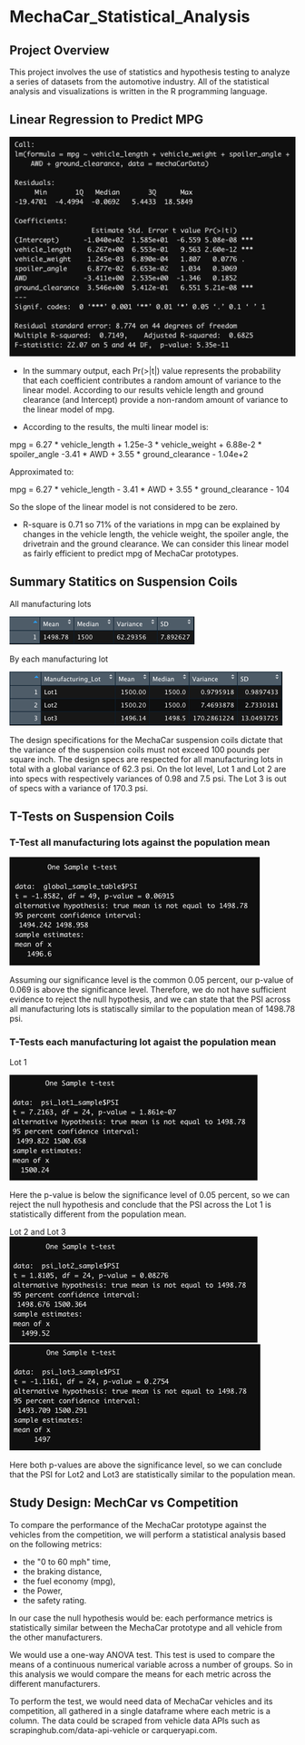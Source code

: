 # MechaCar_Statistical_Analysis

## Project Overview

This project involves the use of statistics and hypothesis testing to analyze a series of datasets from the automotive industry.
All of the statistical analysis and visualizations is written in the R programming language.

## Linear Regression to Predict MPG

![alt text](https://github.com/SThieshen/MechaCar_Statistical_Analysis/blob/main/resources/linear_reg1.png)


- In the summary output, each Pr(>|t|) value represents the probability that each coefficient contributes a random amount of variance to the linear model. According to our results vehicle length and ground clearance (and Intercept) provide a non-random amount of variance to the linear model of mpg.

- According to the results, the multi linear model is:

mpg = 6.27 * vehicle_length + 1.25e-3 * vehicle_weight + 6.88e-2 * spoiler_angle -3.41 * AWD + 3.55 * ground_clearance - 1.04e+2

  Approximated to:
  
mpg = 6.27 * vehicle_length - 3.41 * AWD + 3.55 * ground_clearance - 104  


So the slope of the linear model is not considered to be zero.

- R-square is 0.71 so 71% of the variations in mpg can be explained by changes in the vehicle length, the vehicle weight, the spoiler angle, the drivetrain and the ground clearance. We can consider this linear model as fairly efficient to predict mpg of MechaCar prototypes.

## Summary Statitics on Suspension Coils

All manufacturing lots

![alt text](resources/all_man_lots.png)

By each manufacturing lot

![alt text](https://github.com/SThieshen/MechaCar_Statistical_Analysis/blob/main/resources/ea_man_lots.png)

The design specifications for the MechaCar suspension coils dictate that the variance of the suspension coils must not exceed 100 pounds per square inch.
The design specs are respected for all manufacturing lots in total with a global variance of 62.3 psi.
On the lot level, Lot 1 and Lot 2 are into specs with respectively variances of 0.98 and 7.5 psi. The Lot 3 is out of specs with a variance of 170.3 psi.


## T-Tests on Suspension Coils

### T-Test all manufacturing lots against the population mean

![alt text](resources/Test_all1.png)

Assuming our significance level is the common 0.05 percent, our p-value of 0.069 is above the significance level. Therefore, we do not have sufficient evidence to reject the null hypothesis, and we can state that the PSI across all manufacturing lots is statiscally similar to the population mean of 1498.78 psi.

### T-Tests each manufacturing lot agaist the population mean

Lot 1

![alt text](resources/Test_ea_lot1.png)



Here the p-value is below the significance level of 0.05 percent, so we can reject the null hypothesis and conclude that the PSI across the Lot 1 is statistically different from the population mean.

Lot 2 and Lot 3
![alt text](https://github.com/SThieshen/MechaCar_Statistical_Analysis/blob/main/resources/Test_ea_lot_2.png)
![alt text](https://github.com/SThieshen/MechaCar_Statistical_Analysis/blob/main/resources/Test_ea_lot_3.png)

Here both p-values are above the significance level, so we can conclude that the PSI for Lot2 and Lot3 are statistically similar to the population mean.

## Study Design: MechCar vs Competition

To compare the performance of the MechaCar prototype against the vehicles from the competition, we will perform a statistical analysis based on the following metrics:

- the "0 to 60 mph" time,
- the braking distance,
- the fuel economy (mpg),
- the Power,
- the safety rating.

In our case the null hypothesis would be: each performance metrics is statistically similar between the MechaCar prototype and all vehicle from the other manufacturers.

We would use a one-way ANOVA test. This test is used to compare the means of a continuous numerical variable across a number of groups.
So in this analysis we would compare the means for each metric across the different manufacturers.

To perform the test, we would need data of MechaCar vehicles and its competition, all gathered in a single dataframe where each metric is a column.
The data could be scraped from vehicle data APIs such as scrapinghub.com/data-api-vehicle or carqueryapi.com.
